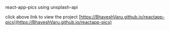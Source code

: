 react-app-pics using unsplash-api

click above link to view the project
[https://BhaveshVaru.github.io/reactapp-pics](https://BhaveshVaru.github.io/reactapp-pics)
